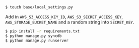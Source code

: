 ```bash
$ touch base/local_settings.py
```

Add in `AWS_S3_ACCESS_KEY_ID`, `AWS_S3_SECRET_ACCESS_KEY`, `AWS_STORAGE_BUCKET_NAME` and a random string into `SECRET_KEY`.

```bash
$ pip install -r requirements.txt
$ python manage.py syncdb
$ python manage.py runserver
```
